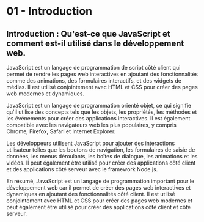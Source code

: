 # 01 - Introduction

## Introduction : Qu'est-ce que JavaScript et comment est-il utilisé dans le développement web.

JavaScript est un langage de programmation de script côté client qui permet de rendre les pages web interactives en ajoutant des fonctionnalités comme des animations, des formulaires interactifs, et des widgets de médias. Il est utilisé conjointement avec HTML et CSS pour créer des pages web modernes et dynamiques.

JavaScript est un langage de programmation orienté objet, ce qui signifie qu'il utilise des concepts tels que les objets, les propriétés, les méthodes et les événements pour créer des applications interactives. Il est également compatible avec les navigateurs web les plus populaires, y compris Chrome, Firefox, Safari et Internet Explorer.

Les développeurs utilisent JavaScript pour ajouter des interactions utilisateur telles que les boutons de navigation, les formulaires de saisie de données, les menus déroulants, les boîtes de dialogue, les animations et les vidéos. Il peut également être utilisé pour créer des applications côté client et des applications côté serveur avec le framework Node.js.

En résumé, JavaScript est un langage de programmation important pour le développement web car il permet de créer des pages web interactives et dynamiques en ajoutant des fonctionnalités côté client. Il est utilisé conjointement avec HTML et CSS pour créer des pages web modernes et peut également être utilisé pour créer des applications côté client et côté serveur.
